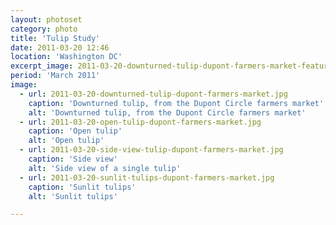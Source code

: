 ```yaml
---
layout: photoset
category: photo
title: 'Tulip Study'
date: 2011-03-20 12:46
location: 'Washington DC'
excerpt_image: 2011-03-20-downturned-tulip-dupont-farmers-market-featured.jpg
period: 'March 2011'
image:
  - url: 2011-03-20-downturned-tulip-dupont-farmers-market.jpg
    caption: 'Downturned tulip, from the Dupont Circle farmers market'
    alt: 'Downturned tulip, from the Dupont Circle farmers market'
  - url: 2011-03-20-open-tulip-dupont-farmers-market.jpg
    caption: 'Open tulip'
    alt: 'Open tulip'
  - url: 2011-03-20-side-view-tulip-dupont-farmers-market.jpg
    caption: 'Side view'
    alt: 'Side view of a single tulip'
  - url: 2011-03-20-sunlit-tulips-dupont-farmers-market.jpg
    caption: 'Sunlit tulips'
    alt: 'Sunlit tulips'

---
```


